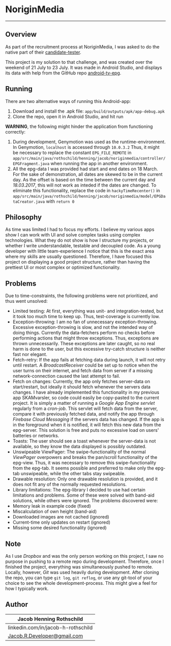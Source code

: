 # NoriginMedia
---------------------

## Overview

As part of the recruitment process at NoriginMedia, I was asked to do the native part of their [candidate-tester](https://github.com/NoriginMedia/candidate-tester/).

This project is my solution to that challenge, and was created over the weekend of 21 July to 23 July. It was made in Android Studio, and displays its data with help from the GitHub repo [android-tv-epg](https://github.com/korre/android-tv-epg).

## Running

There are two alternative ways of running this Android-app:

 1. Download and install the .apk file: `app/build/outputs/apk/app-debug.apk`
 2. Clone the repo, open it in Android Studio, and hit run

**WARNING**, the following might hinder the application from functioning correctly:

 1. During development, Genymotion was used as the runtime-environment. In Genymotion, `localhost` is accessed through `10.0.3.2` Thus, it might be necessary to replace the constant `EPG_FILE_REMOTE` in `app/src/main/java/rothschild/henning/jacob/noriginmedia/controller/EPGFragment.java` when running the app in another environment.
 2. All the epg-data I was provided had start and end dates on 18 March. For the sake of demonstration, all dates are skewed to be in the current day. As the offset is based on the time between the current day and *18.03.2017*, this will not work as inteded if the dates are changed. To eliminate this functionality, replace the code in `hackyTimeRecenter()` in `app/src/main/java/rothschild/henning/jacob/noriginmedia/model/EPGDataCreator.java` with `return 0`

## Philosophy

As time was limited I had to focus my efforts. I believe my various apps show I can work with UI and solve complex tasks using complex technologies. What they do not show is how I structure my projects, or whether I write understandable, testable and decoupled code. As a young developer with little team-experience I notice that this is the exact area where my skills are usually questioned. Therefore, I have focused this project on displaying a good project structure, rather than having the prettiest UI or most complex or optimized functionality.

## Problems

Due to time-constraints, the following problems were not prioritized, and thus went unsolved:

 - Limited testing: At first, everything was unit- and integration-tested, but it took too much time to keep up. Thus, test-coverage is currently low.
 - Exception-throwing: I am no fan of unnecessary exception-throwing. Excessive exception-throwing is slow, and not the intended way of doing things. Currently the data-fetchers perform no checks before performing actions that might throw exceptions. Thus, exceptions are thrown unnecessarily. These exceptions are later caught, so no real harm is done to the user, but this excessive try-catch structure is neither fast nor elegant.
 - Fetch-retry: If the app fails at fetching data during launch, it will not retry until restart. A *BroadcastReceiver* could be set up to notice when the user turns on their internet, and fetch data from server if a missing network-connection caused the last attempt to fail.
 - Fetch on changes: Currently, the app only fetches server-data on start/restart, but ideally it should fetch whenever the servers data changes. I have already implemented this functionality in my previous app SKAMvarsler, so code could easily be copy-pasted to the current project. It is simply a matter of running a *Google App Engine servlet* regularly from a *cron-job*. This servlet will fetch data from the server, compare it with previously fetched data, and notify the app through *Firebase Cloud Messaging* if the servers data has changed. If the app is in the foreground when it is notified, it will fetch this new data from the epg-server. This solution is free and puts no excessive load on users' batteries or networks.
 - Toasts: The user should see a toast whenever the server-data is not available, so they know the data displayed is possibly outdated. 
 - Unswipeable ViewPager: The swipe-functionality of the normal *ViewPager* overpowers and breaks the pan/scroll functionality of the epg-view. Thus, it was necessary to remove this swipe-functionality from the epg-tab. It seems possible and preferred to make only the epg-tab unswipeable, while the other tabs stay swipeable.
 - Drawable resolution: Only one drawable resolution is provided, and it does not fit any of the normally requested resolutions.
 - Library limitations: The epg-library I decided to use had certain limitations and problems. Some of these were solved with band-aid solutions, while others were ignored. The problems discovered were:
 - Memory leak in example code (fixed)
 - Miscalculation of own height (band-aid)
 - Downloaded images are not cached (ignored)
 - Current-time only updates on restart (ignored)
 - Missing some desired functionality (ignored)

## Note

As I use *Dropbox* and was the only person working on this project, I saw no purpose in pushing to a remote repo during development. Therefore, once I finished the project, everything was simultaneously pushed to remote. Locally, however, *Git* was used heavily during development. After cloning the repo, you can type `git log`, `git reflog`, or use any git-tool of your choice to see the whole development-process. This might give a feel for how I typically work.

## Author

| Jacob Henning Rothschild           |
| ---------------------------------- |
| linkedin.com/in/jacob-h-rothschild |
| Jacob.R.Developer@gmail.com        |
